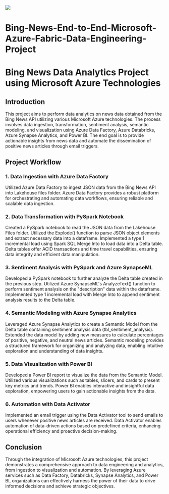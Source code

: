 <img src="https://github.com/sularaperera/Bing-News-End-to-End-Microsoft-Azure-Fabric-Data-Engineering-Project-PySpark/blob/main/Images/Poster.png"></img>
# Bing-News-End-to-End-Microsoft-Azure-Fabric-Data-Engineering-Project


# Bing News Data Analytics Project using Microsoft Azure Technologies

## Introduction
This project aims to perform data analytics on news data obtained from the Bing News API utilizing various Microsoft Azure technologies. The process involves data ingestion, transformation, sentiment analysis, semantic modeling, and visualization using Azure Data Factory, Azure Databricks, Azure Synapse Analytics, and Power BI. The end goal is to provide actionable insights from news data and automate the dissemination of positive news articles through email triggers.

## Project Workflow
### 1. Data Ingestion with Azure Data Factory
Utilized Azure Data Factory to ingest JSON data from the Bing News API into Lakehouse files folder.
Azure Data Factory provides a robust platform for orchestrating and automating data workflows, ensuring reliable and scalable data ingestion.

### 2. Data Transformation with PySpark Notebook
Created a PySpark notebook to read the JSON data from the Lakehouse Files folder.
Utilized the Explode() function to parse JSON object elements and extract necessary data into a dataframe.
Implemented a type 1 incremental load using Spark SQL Merge Into to load data into a Delta table.
Delta tables offer ACID transactions and time travel capabilities, ensuring data integrity and efficient data manipulation.

### 3. Sentiment Analysis with PySpark and Azure SynapseML
Developed a PySpark notebook to further analyze the Delta table created in the previous step.
Utilized Azure SynapseML's AnalyzeText() function to perform sentiment analysis on the "description" data within the dataframe.
Implemented type 1 incremental load with Merge Into to append sentiment analysis results to the Delta table.

### 4. Semantic Modeling with Azure Synapse Analytics
Leveraged Azure Synapse Analytics to create a Semantic Model from the Delta table containing sentiment analysis data (tbl_sentiment_analysis).
Extended the data model by adding new measures to calculate percentages of positive, negative, and neutral news articles.
Semantic modeling provides a structured framework for organizing and analyzing data, enabling intuitive exploration and understanding of data insights.

### 5. Data Visualization with Power BI
Developed a Power BI report to visualize the data from the Semantic Model.
Utilized various visualizations such as tables, slicers, and cards to present key metrics and trends.
Power BI enables interactive and insightful data exploration, empowering users to gain actionable insights from the data.

### 6. Automation with Data Activator
Implemented an email trigger using the Data Activator tool to send emails to users whenever positive news articles are received.
Data Activator enables automation of data-driven actions based on predefined criteria, enhancing operational efficiency and proactive decision-making.

## Conclusion
Through the integration of Microsoft Azure technologies, this project demonstrates a comprehensive approach to data engineering and analytics, from ingestion to visualization and automation. By leveraging Azure services such as Data Factory, Databricks, Synapse Analytics, and Power BI, organizations can effectively harness the power of their data to drive informed decisions and achieve strategic objectives.


